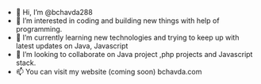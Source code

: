 - 👋 Hi, I’m @bchavda288
- 👀 I’m interested in coding and building new things with help of programming.
- 🌱 I’m currently learning new technologies and trying to keep up with latest updates on Java, Javascript
- 💞️ I’m looking to collaborate on Java project ,php projects and Javascript stack.
- 📫 You can visit my website (coming soon) bchavda.com


<!---
bchavda288/bchavda288 is a ✨ special ✨ repository because its `README.md` (this file) appears on your GitHub profile.
You can click the Preview link to take a look at your changes.
--->
